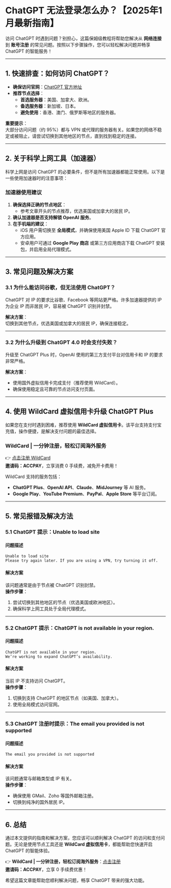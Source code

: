 
# ChatGPT 无法登录怎么办？【2025年1月最新指南】

访问 ChatGPT 时遇到问题？别担心，这篇保姆级教程将帮助您解决从 **网络连接** 到 **账号注册** 的常见问题。按照以下步骤操作，您可以轻松解决问题并畅享 ChatGPT 的智能服务！

---

## 1. 快速排查：如何访问 ChatGPT？

- **确保访问官网**：[ChatGPT 官方地址](https://chat.openai.com/)
- **推荐节点选择**：
  - **首选服务器**：美国、加拿大、欧洲。
  - **备选服务器**：新加坡、日本。
  - **避免使用**：香港、澳门、俄罗斯等地区的服务器。

**重要提示**：  
大部分访问问题（约 95%）都与 VPN 或代理的服务器有关。如果您的网络不稳定或被阻止，请尝试切换到其他地区的节点，直到找到稳定的连接。

---

## 2. 关于科学上网工具（加速器）

科学上网是访问 ChatGPT 的必要条件，但不是所有加速器都能正常使用。以下是一些使用加速器时的注意事项：

### 加速器使用建议
1. **确保选择正确的节点地区**：
   - 参考文章开头的节点推荐，优选美国或加拿大的居民 IP。
2. **确认加速器是否支持解锁 OpenAI 服务**。
3. **在手机端的建议**：
   - iOS 用户需切换至 **全局模式**，并确保使用美国 Apple ID 下载 ChatGPT 官方应用。
   - 安卓用户可通过 **Google Play 商店** 或第三方应用商店下载 ChatGPT 安装包，并启用全局代理模式。

---

## 3. 常见问题及解决方案

### 3.1 为什么能访问谷歌，但无法使用 ChatGPT？

ChatGPT 对 IP 的要求比谷歌、Facebook 等网站更严格。许多加速器提供的 IP 为企业 IP 而非居民 IP，容易被 ChatGPT 识别并封禁。

**解决方案**：  
切换到其他节点，优选美国或加拿大的居民 IP，确保连接稳定。

---

### 3.2 为什么升级到 ChatGPT 4.0 时会支付失败？

升级至 ChatGPT Plus 时，OpenAI 使用的第三方支付平台对信用卡和 IP 的要求非常严格。

**解决方案**：
- 使用国外虚拟信用卡完成支付（推荐使用 WildCard）。
- 确保使用稳定且可靠的节点访问支付页面。

---

## 4. 使用 WildCard 虚拟信用卡升级 ChatGPT Plus

如果您在支付时遇到困难，推荐使用 **WildCard 虚拟信用卡**。该平台支持支付宝充值，操作便捷，是解决支付问题的最佳选择。

### WildCard | 一分钟注册，轻松订阅海外服务  
👉 [点击注册 WildCard](https://bit.ly/bewildcard)  
**邀请码：ACCPAY**，立享消费 0 手续费，减免开卡费用！  

WildCard 支持的服务包括：
- **ChatGPT Plus**、**OpenAI API**、**Claude**、**MidJourney** 等 AI 服务。
- **Google Play**、**YouTube Premium**、**PayPal**、**Apple Store** 等平台订阅。

---

## 5. 常见报错及解决方法

### 5.1 ChatGPT 提示：Unable to load site

#### 问题描述
```plaintext
Unable to load site
Please try again later. If you are using a VPN, try turning it off.
```

#### 解决方案
该问题通常是由于节点被 ChatGPT 识别封禁。  
**操作步骤**：
1. 尝试切换到其他地区的节点（优选美国或欧洲地区）。
2. 确保科学上网工具处于全局代理模式。

---

### 5.2 ChatGPT 提示：ChatGPT is not available in your region.

#### 问题描述
```plaintext
ChatGPT is not available in your region.
We’re working to expand ChatGPT’s availability.
```

#### 解决方案
当前 IP 不支持访问 ChatGPT。  
**操作步骤**：
1. 切换到支持 ChatGPT 的地区节点（如美国、加拿大）。
2. 使用全局模式访问官网。

---

### 5.3 ChatGPT 注册时提示：The email you provided is not supported

#### 问题描述
```plaintext
The email you provided is not supported
```

#### 解决方案
该问题通常与邮箱类型或 IP 有关。  
**操作步骤**：
- 确保使用 GMail、Zoho 等国外邮箱注册。
- 切换到纯净的国外居民 IP。

---



## 6. 总结

通过本文提供的指南和解决方案，您应该可以顺利解决 ChatGPT 的访问和支付问题。无论是使用节点工具还是 **WildCard 虚拟信用卡**，都能帮助您快速开启 ChatGPT 的智能体验。

👉 **WildCard | 一分钟注册，轻松订阅海外服务**：[点击注册](https://bit.ly/bewildcard)  
**邀请码：ACCPAY**，立享 0 手续费优惠！

希望这篇文章能帮助您顺利解决问题，畅享 ChatGPT 带来的强大功能。
